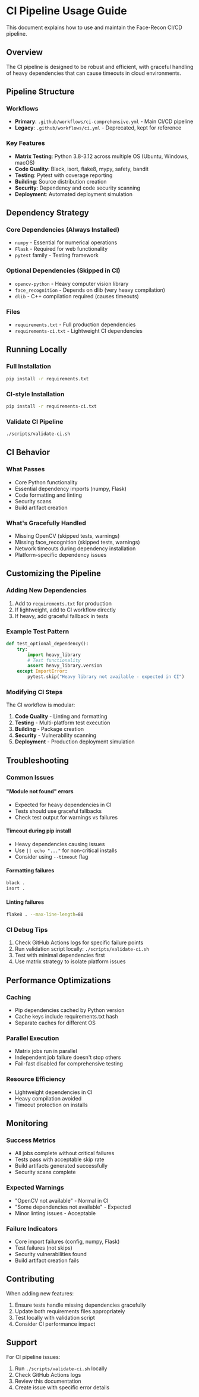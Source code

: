 # CI Pipeline Usage Guide

This document explains how to use and maintain the Face-Recon CI/CD pipeline.

## Overview

The CI pipeline is designed to be robust and efficient, with graceful handling of heavy dependencies that can cause timeouts in cloud environments.

## Pipeline Structure

### Workflows
- **Primary**: `.github/workflows/ci-comprehensive.yml` - Main CI/CD pipeline
- **Legacy**: `.github/workflows/ci.yml` - Deprecated, kept for reference

### Key Features
- **Matrix Testing**: Python 3.8-3.12 across multiple OS (Ubuntu, Windows, macOS)
- **Code Quality**: Black, isort, flake8, mypy, safety, bandit
- **Testing**: Pytest with coverage reporting
- **Building**: Source distribution creation
- **Security**: Dependency and code security scanning
- **Deployment**: Automated deployment simulation

## Dependency Strategy

### Core Dependencies (Always Installed)
- `numpy` - Essential for numerical operations
- `Flask` - Required for web functionality
- `pytest` family - Testing framework

### Optional Dependencies (Skipped in CI)
- `opencv-python` - Heavy computer vision library
- `face_recognition` - Depends on dlib (very heavy compilation)
- `dlib` - C++ compilation required (causes timeouts)

### Files
- `requirements.txt` - Full production dependencies
- `requirements-ci.txt` - Lightweight CI dependencies

## Running Locally

### Full Installation
```bash
pip install -r requirements.txt
```

### CI-style Installation
```bash
pip install -r requirements-ci.txt
```

### Validate CI Pipeline
```bash
./scripts/validate-ci.sh
```

## CI Behavior

### What Passes
- Core Python functionality
- Essential dependency imports (numpy, Flask)
- Code formatting and linting
- Security scans
- Build artifact creation

### What's Gracefully Handled
- Missing OpenCV (skipped tests, warnings)
- Missing face_recognition (skipped tests, warnings)
- Network timeouts during dependency installation
- Platform-specific dependency issues

## Customizing the Pipeline

### Adding New Dependencies
1. Add to `requirements.txt` for production
2. If lightweight, add to CI workflow directly
3. If heavy, add graceful fallback in tests

### Example Test Pattern
```python
def test_optional_dependency():
    try:
        import heavy_library
        # Test functionality
        assert heavy_library.version
    except ImportError:
        pytest.skip("Heavy library not available - expected in CI")
```

### Modifying CI Steps
The CI workflow is modular:
1. **Code Quality** - Linting and formatting
2. **Testing** - Multi-platform test execution  
3. **Building** - Package creation
4. **Security** - Vulnerability scanning
5. **Deployment** - Production deployment simulation

## Troubleshooting

### Common Issues

#### "Module not found" errors
- Expected for heavy dependencies in CI
- Tests should use graceful fallbacks
- Check test output for warnings vs failures

#### Timeout during pip install
- Heavy dependencies causing issues
- Use `|| echo "..."` for non-critical installs
- Consider using `--timeout` flag

#### Formatting failures
```bash
black .
isort .
```

#### Linting failures
```bash
flake8 . --max-line-length=88
```

### CI Debug Tips
1. Check GitHub Actions logs for specific failure points
2. Run validation script locally: `./scripts/validate-ci.sh`
3. Test with minimal dependencies first
4. Use matrix strategy to isolate platform issues

## Performance Optimizations

### Caching
- Pip dependencies cached by Python version
- Cache keys include requirements.txt hash
- Separate caches for different OS

### Parallel Execution
- Matrix jobs run in parallel
- Independent job failure doesn't stop others
- Fail-fast disabled for comprehensive testing

### Resource Efficiency
- Lightweight dependencies in CI
- Heavy compilation avoided
- Timeout protection on installs

## Monitoring

### Success Metrics
- All jobs complete without critical failures
- Tests pass with acceptable skip rate
- Build artifacts generated successfully
- Security scans complete

### Expected Warnings
- "OpenCV not available" - Normal in CI
- "Some dependencies not available" - Expected
- Minor linting issues - Acceptable

### Failure Indicators
- Core import failures (config, numpy, Flask)
- Test failures (not skips)
- Security vulnerabilities found
- Build artifact creation fails

## Contributing

When adding new features:
1. Ensure tests handle missing dependencies gracefully
2. Update both requirements files appropriately
3. Test locally with validation script
4. Consider CI performance impact

## Support

For CI pipeline issues:
1. Run `./scripts/validate-ci.sh` locally
2. Check GitHub Actions logs
3. Review this documentation
4. Create issue with specific error details